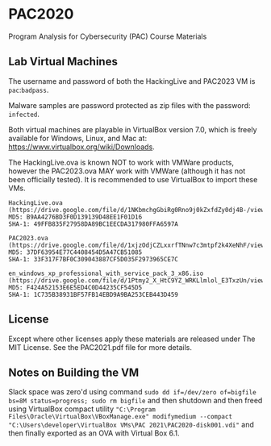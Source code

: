 # PAC2020
Program Analysis for Cybersecurity (PAC) Course Materials

## Lab Virtual Machines
The username and password of both the HackingLive and PAC2023 VM is `pac`:`badpass`.

Malware samples are password protected as zip files with the password: `infected`.

Both virtual machines are playable in VirtualBox version 7.0, which is freely available
for Windows, Linux, and Mac at: https://www.virtualbox.org/wiki/Downloads.

The HackingLive.ova is known NOT to work with VMWare products, however the PAC2023.ova
MAY work with VMWare (although it has not been officially tested). It is recommended
to use VirtualBox to import these VMs.

```
HackingLive.ova (https://drive.google.com/file/d/1NKbmchgGbiRg0Rno9j0kZxfdZy0dj4B-/view)
MD5: B9AA4276BD3F0D139139D48EE1F01D16
SHA-1: 49FFB835F27958DA89BC1EECDA317980FFA6597A

PAC2023.ova (https://drive.google.com/file/d/1xjzOdjCZLxxrfTNnw7c3mtpf2k4XeNhF/view)
MD5: 37DF63954E77C4408454D5A47CB51085
SHA-1: 33F317F7BF0C309043887CF5D035F2973965CE7C

en_windows_xp_professional_with_service_pack_3_x86.iso (https://drive.google.com/file/d/1Ptmy2_X_HtC9YZ_WRKLlmlol_E3TxzUn/view)
MD5: F424A52153E6E5ED4C0D44235CF545D5
SHA-1: 1C735B38931BF57FB14EBD9A9BA253CEB443D459
```

License
-------------------------------------------------------------------------------

Except where other licenses apply these materials are released under The MIT License.
See the PAC2021.pdf file for more details.

## Notes on Building the VM

Slack space was zero'd using command `sudo dd if=/dev/zero of=bigfile bs=8M status=progress; sudo rm bigfile` and then shutdown and then freed using VirtualBox compact utility `"C:\Program Files\Oracle\VirtualBox\VBoxManage.exe" modifymedium --compact "C:\Users\developer\VirtualBox VMs\PAC 2021\PAC2020-disk001.vdi"` and then finally exported as an OVA with Virtual Box 6.1.
